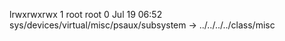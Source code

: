 lrwxrwxrwx 1 root root 0 Jul 19 06:52 sys/devices/virtual/misc/psaux/subsystem -> ../../../../class/misc
